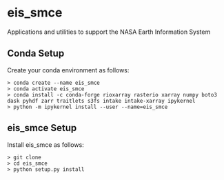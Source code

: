 # eis_smce
Applications and utilities to support the NASA Earth Information System

Conda Setup
---------------
Create your conda environment as follows:

    > conda create --name eis_smce
    > conda activate eis_smce
    > conda install -c conda-forge rioxarray rasterio xarray numpy boto3 dask pyhdf zarr traitlets s3fs intake intake-xarray ipykernel
    > python -m ipykernel install --user --name=eis_smce

eis_smce Setup
---------------
Install eis_smce as follows:

    > git clone 
    > cd eis_smce
    > python setup.py install


